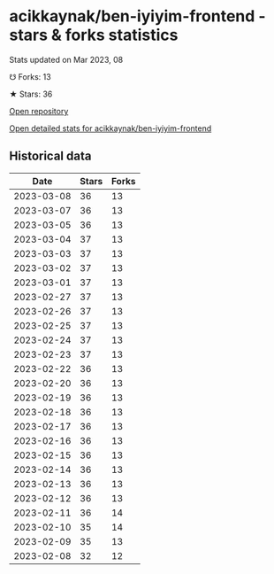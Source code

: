 # acikkaynak/ben-iyiyim-frontend - stars & forks statistics

Stats updated on Mar 2023, 08

☋ Forks: 13

★ Stars: 36

[Open repository](https://github.com/acikkaynak/ben-iyiyim-frontend)

[Open detailed stats for acikkaynak/ben-iyiyim-frontend](https://reviewgithub.com/rep/acikkaynak/ben-iyiyim-frontend)

## Historical data
| Date | Stars | Forks |
|------|-------|-------|
| 2023-03-08 | 36 | 13 | 
| 2023-03-07 | 36 | 13 | 
| 2023-03-05 | 36 | 13 | 
| 2023-03-04 | 37 | 13 | 
| 2023-03-03 | 37 | 13 | 
| 2023-03-02 | 37 | 13 | 
| 2023-03-01 | 37 | 13 | 
| 2023-02-27 | 37 | 13 | 
| 2023-02-26 | 37 | 13 | 
| 2023-02-25 | 37 | 13 | 
| 2023-02-24 | 37 | 13 | 
| 2023-02-23 | 37 | 13 | 
| 2023-02-22 | 36 | 13 | 
| 2023-02-20 | 36 | 13 | 
| 2023-02-19 | 36 | 13 | 
| 2023-02-18 | 36 | 13 | 
| 2023-02-17 | 36 | 13 | 
| 2023-02-16 | 36 | 13 | 
| 2023-02-15 | 36 | 13 | 
| 2023-02-14 | 36 | 13 | 
| 2023-02-13 | 36 | 13 | 
| 2023-02-12 | 36 | 13 | 
| 2023-02-11 | 36 | 14 | 
| 2023-02-10 | 35 | 14 | 
| 2023-02-09 | 35 | 13 | 
| 2023-02-08 | 32 | 12 | 

